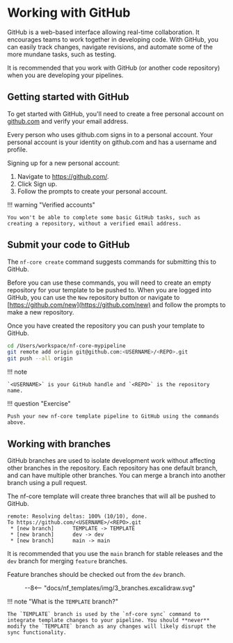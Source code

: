 # Working with GitHub

GitHub is a web-based interface allowing real-time collaboration. It encourages teams to work together in developing code. With GitHub, you can easily track changes, navigate revisions, and automate some of the more mundane tasks, such as testing.

It is recommended that you work with GitHub (or another code repository) when you are developing your pipelines.

## Getting started with GitHub

To get started with GitHub, you'll need to create a free personal account on [github.com](https://github.com/) and verify your email address.

Every person who uses github.com signs in to a personal account.
Your personal account is your identity on github.com and has a username and profile.

Signing up for a new personal account:

1. Navigate to https://github.com/.
2. Click Sign up.
3. Follow the prompts to create your personal account.

!!! warning "Verified accounts"

    You won't be able to complete some basic GitHub tasks, such as creating a repository, without a verified email address.

## Submit your code to GitHub

The `nf-core create` command suggests commands for submitting this to GitHub.

Before you can use these commands, you will need to create an empty repository for your template to be pushed to. When you are logged into GitHub, you can use the `New` repository button or navigate to [https://github.com/new](https://github.com/new) and follow the prompts to make a new repository.

Once you have created the repository you can push your template to GitHub.

```bash
cd /Users/workspace/nf-core-mypipeline
git remote add origin git@github.com:<USERNAME>/<REPO>.git
git push --all origin
```

!!! note

    `<USERNAME>` is your GitHub handle and `<REPO>` is the repository name.

!!! question "Exercise"

    Push your new nf-core template pipeline to GitHub using the commands above.


## Working with branches

GitHub branches are used to isolate development work without affecting other branches in the repository. Each repository has one default branch, and can have multiple other branches. You can merge a branch into another branch using a pull request.

The nf-core template will create three branches that will all be pushed to GitHub.

```console
remote: Resolving deltas: 100% (10/10), done.
To https://github.com/<USERNAME>/<REPO>.git
 * [new branch]      TEMPLATE -> TEMPLATE
 * [new branch]      dev -> dev
 * [new branch]      main -> main
```

It is recommended that you use the `main` branch for stable releases and the `dev` branch for merging `feature` branches.

Feature branches should be checked out from the `dev` branch.

<figure class="excalidraw">
--8<-- "docs/nf_templates/img/3_branches.excalidraw.svg"
</figure>

!!! note "What is the `TEMPLATE` branch?"

    The `TEMPLATE` branch is used by the `nf-core sync` command to integrate template changes to your pipeline. You should **never** modify the `TEMPLATE` branch as any changes will likely disrupt the sync functionality.
